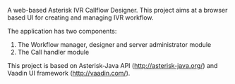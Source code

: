 A web-based Asterisk IVR Callflow Designer. This project aims at a browser based UI for creating and managing IVR workflow.

The application has two components:

1. The Workflow manager, designer and server administrator module
2. The Call handler module

This project is based on Asterisk-Java API (http://asterisk-java.org/) and Vaadin UI framework (http://vaadin.com/).